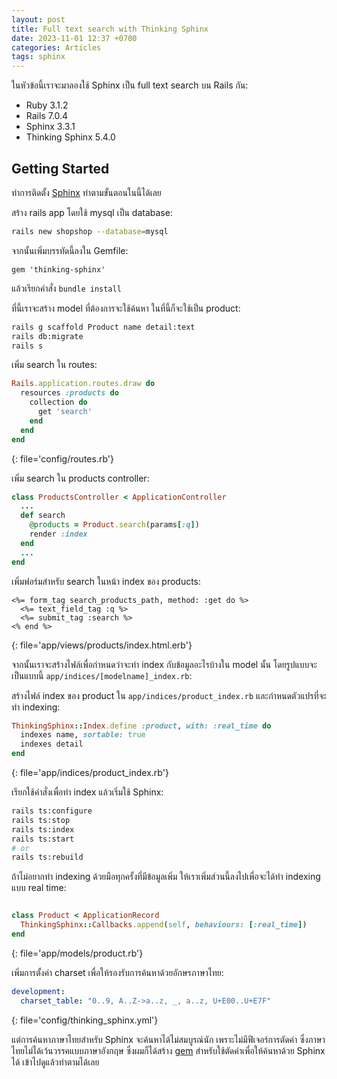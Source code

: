 ```yaml
---
layout: post
title: Full text search with Thinking Sphinx
date: 2023-11-01 12:37 +0700
categories: Articles
tags: sphinx
---
```


ในหัวข้อนี้เราจะมาลองใช้ Sphinx เป็น full text search บน Rails กัน:

- Ruby 3.1.2
- Rails 7.0.4
- Sphinx 3.3.1
- Thinking Sphinx 5.4.0

## Getting Started
ทำการติดตั้ง [Sphinx](https://freelancing-gods.com/thinking-sphinx/v5/installing_sphinx.html) ทำตามขั้นตอนในนี้ได้เลย

สร้าง rails app โดยใช้ mysql เป็น database:

```bash
rails new shopshop --database=mysql
```

จากนั้นเพิ่มบรรทัดนี้ลงใน Gemfile:

```
gem 'thinking-sphinx'
```

แล้วเรียกคำสั่ง `bundle install`

ที่นี้เราจะสร้าง model ที่ต้องการจะใช้ค้นหา ในที่นี้ก็จะใช้เป็น product:

```bash
rails g scaffold Product name detail:text
rails db:migrate
rails s
```

เพิ่ม search ใน routes:

```ruby
Rails.application.routes.draw do
  resources :products do
    collection do
      get 'search'
    end
  end
end
```
{: file='config/routes.rb'}

เพิ่ม search ใน products controller:

```ruby
class ProductsController < ApplicationController
  ...
  def search
    @products = Product.search(params[:q])
    render :index
  end
  ...
end
```

เพิ่มฟอร์มสำหรับ search ในหน้า index ของ products:

```erb
<%= form_tag search_products_path, method: :get do %>
  <%= text_field_tag :q %>
  <%= submit_tag :search %>
<% end %>
```
{: file='app/views/products/index.html.erb'}

จากนั้นเราจะสร้างไฟล์เพื่อกำหนดว่าจะทำ index กับข้อมูลอะไรบ้างใน model นั้น โดยรูปแบบจะเป็นแบบนี้ `app/indices/[modelname]_index.rb`:

สร้างไฟล์ index ของ product ใน `app/indices/product_index.rb` และกำหนดตัวแปรที่จะทำ indexing:

```ruby
ThinkingSphinx::Index.define :product, with: :real_time do
  indexes name, sortable: true
  indexes detail
end
```
{: file='app/indices/product_index.rb'}

เรียกใช้คำสั่งเพื่อทำ index แล้วเริ่มใช้ Sphinx:

```bash
rails ts:configure
rails ts:stop
rails ts:index
rails ts:start
# or
rails ts:rebuild
```

ถ้าไม่อยากทำ indexing ด้วยมือทุกครั้งที่มีข้อมูลเพิ่ม ให้เราเพิ่มส่วนนี้ลงไปเพื่อจะได้ทำ indexing แบบ real time:

```ruby

class Product < ApplicationRecord
  ThinkingSphinx::Callbacks.append(self, behaviours: [:real_time])
end
```
{: file='app/models/product.rb'}

เพิ่มการตั้งค่า charset เพื่อให้รองรับการค้นหาด้วยอักษรภาษาไทย:

```yaml
development:
  charset_table: "0..9, A..Z->a..z, _, a..z, U+E00..U+E7F"
```
{: file='config/thinking_sphinx.yml'}

แต่การค้นหาภาษาไทยสำหรับ Sphinx จะค้นหาได้ไม่สมบูรณ์นัก เพราะไม่มีฟีเจอร์การตัดคำ ซึ่งภาษาไทยไม่ได้เว้นวรรคแบบภาษาอังกฤษ ซึ่งผมก็ได้สร้าง [gem](https://github.com/phuwanart/thbrk) สำหรับใช้ตัดคำเพื่อให้ค้นหาด้วย Sphinx ได้ เข้าไปดูแล้วทำตามได้เลย
